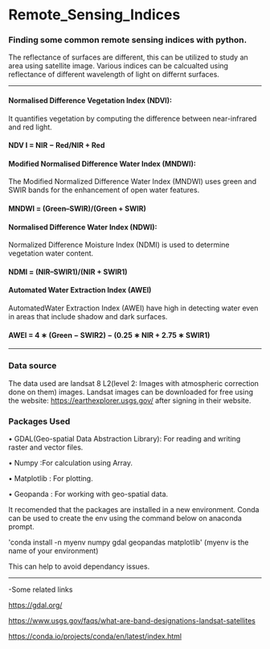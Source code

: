 # Remote_Sensing_Indices

### Finding some common remote sensing indices with python.
The reflectance of surfaces are different, this can be utilized to study an area using satellite image. Various indices can be calcualted using reflectance of different wavelength of light on differnt surfaces.

_______________________________________________________________________________________________
#### Normalised Difference Vegetation Index (NDVI):
It quantifies vegetation by computing the difference between near-infrared and red light.
#### NDV I = NIR − Red/NIR + Red

#### Modified Normalised Difference Water Index (MNDWI):
The Modified Normalized Difference Water Index (MNDWI) uses green and SWIR bands for the enhancement of open water features.
#### MNDWI = (Green–SWIR)/(Green + SWIR)

#### Normalised Difference Water Index (NDWI):
Normalized Difference Moisture Index (NDMI) is used to determine vegetation water content.
#### NDMI = (NIR–SWIR1)/(NIR + SWIR1)

#### Automated Water Extraction Index (AWEI)
AutomatedWater Extraction Index (AWEI) have high in detecting water even in areas that include shadow and dark surfaces.
#### AWEI = 4 ∗ (Green − SWIR2) − (0.25 ∗ NIR + 2.75 ∗ SWIR1)
_______________________________________________________________________________________________

### Data source
The data used are landsat 8 L2(level 2: Images with atmospheric correction done on them) images.
Landsat images can be downloaded for free using the website: https://earthexplorer.usgs.gov/
after signing in their website.

### Packages Used

• GDAL(Geo-spatial Data Abstraction Library): For reading and writing raster and vector files.

• Numpy :For calculation using Array.

• Matplotlib : For plotting.

• Geopanda : For working with geo-spatial data.

It recomended that the packages are installed in a new environment. Conda can be used to create the env using the command below on anaconda prompt.

'conda install -n myenv numpy gdal geopandas matplotlib' (myenv is the name of your environment)

This can help to avoid dependancy issues.

________________________________________________
-Some related links

https://gdal.org/

https://www.usgs.gov/faqs/what-are-band-designations-landsat-satellites

https://conda.io/projects/conda/en/latest/index.html



